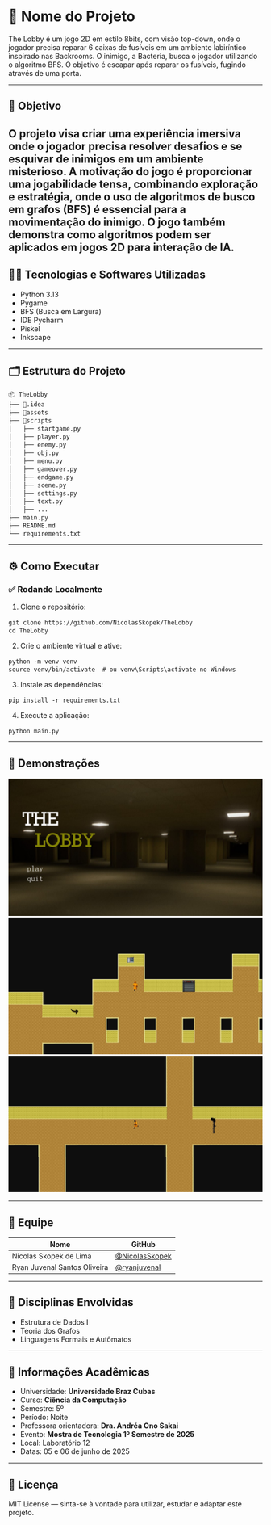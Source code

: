 # 🚀 Nome do Projeto

The Lobby é um jogo 2D em estilo 8bits, com visão top-down, onde o jogador precisa reparar 6 caixas de fusíveis em um ambiente labiríntico inspirado nas Backrooms. O inimigo, a Bacteria, busca o jogador utilizando o algoritmo BFS. O objetivo é escapar após reparar os fusíveis, fugindo através de uma porta. 

---

## 🎯 Objetivo

O projeto visa criar uma experiência imersiva onde o jogador precisa resolver desafios e se esquivar de inimigos em um ambiente misterioso. A motivação do jogo é proporcionar uma jogabilidade tensa, combinando exploração e estratégia, onde o uso de algoritmos de busco em grafos (BFS) é essencial para a movimentação do inimigo. O jogo também demonstra como algoritmos podem ser aplicados em jogos 2D para interação de IA.
---

## 👨‍💻 Tecnologias e Softwares Utilizadas

- Python 3.13
- Pygame
- BFS (Busca em Largura)
- IDE Pycharm
- Piskel
- Inkscape

---

## 🗂️ Estrutura do Projeto
```
📦 TheLobby
├── 📁.idea
├── 📁assets
├── 📁scripts
│   ├── startgame.py
│   ├── player.py
│   ├── enemy.py
│   ├── obj.py
│   ├── menu.py
│   ├── gameover.py
│   ├── endgame.py
│   ├── scene.py
│   ├── settings.py
│   ├── text.py
│   ├── ...
├── main.py
├── README.md
└── requirements.txt
```

---

## ⚙️ Como Executar

### ✅ Rodando Localmente

1. Clone o repositório:

```
git clone https://github.com/NicolasSkopek/TheLobby
cd TheLobby
```

2. Crie o ambiente virtual e ative:

```
python -m venv venv
source venv/bin/activate  # ou venv\Scripts\activate no Windows
```

3. Instale as dependências:

```
pip install -r requirements.txt
```

4. Execute a aplicação:

```
python main.py
```

---

## 📸 Demonstrações

![menu](assets/readme/menu.jpg)
![in game](assets/readme/game2.jpg)
![in game](assets/readme/game1.jpg)

---

## 👥 Equipe

| Nome                         | GitHub |
|------------------------------|--------|
| Nicolas Skopek de Lima       | [@NicolasSkopek](https://github.com/ryanjuvenal) |
| Ryan Juvenal Santos Oliveira | [@ryanjuvenal](https://github.com/NicolasSkopek) |

---

## 🧠 Disciplinas Envolvidas

- Estrutura de Dados I
- Teoria dos Grafos
- Linguagens Formais e Autômatos

---

## 🏫 Informações Acadêmicas

- Universidade: **Universidade Braz Cubas**
- Curso: **Ciência da Computação**
- Semestre: 5º
- Período: Noite
- Professora orientadora: **Dra. Andréa Ono Sakai**
- Evento: **Mostra de Tecnologia 1º Semestre de 2025**
- Local: Laboratório 12
- Datas: 05 e 06 de junho de 2025

---

## 📄 Licença

MIT License — sinta-se à vontade para utilizar, estudar e adaptar este projeto.
